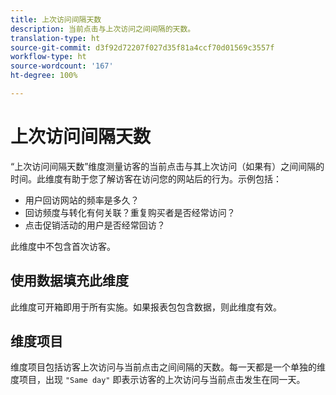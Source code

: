 ```yaml
---
title: 上次访问间隔天数
description: 当前点击与上次访问之间间隔的天数。
translation-type: ht
source-git-commit: d3f92d72207f027d35f81a4ccf70d01569c3557f
workflow-type: ht
source-wordcount: '167'
ht-degree: 100%

---
```



# 上次访问间隔天数

“上次访问间隔天数”维度测量访客的当前点击与其上次访问（如果有）之间间隔的时间。此维度有助于您了解访客在访问您的网站后的行为。示例包括：

* 用户回访网站的频率是多久？
* 回访频度与转化有何关联？重复购买者是否经常访问？
* 点击促销活动的用户是否经常回访？

此维度中不包含首次访客。

## 使用数据填充此维度

此维度可开箱即用于所有实施。如果报表包包含数据，则此维度有效。

## 维度项目

维度项目包括访客上次访问与当前点击之间间隔的天数。每一天都是一个单独的维度项目，出现 `"Same day"` 即表示访客的上次访问与当前点击发生在同一天。
